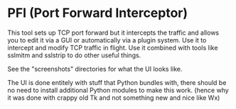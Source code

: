 PFI (Port Forward Interceptor)
=====

This tool sets up TCP port forward but it intercepts
the traffic and allows you to edit it via a GUI or automatically
via a plugin system. Use it to intercept and modify TCP traffic in flight.
Use it combined with tools like sslmitm and sslstrip to do other useful things.

See the "screenshots" directories for what the UI looks like.

The UI is done entitely with stuff that Python bundles with, there should
be no need to install additional Python modules to make this work. (hence
why it was done with crappy old Tk and not something new and nice like Wx)


